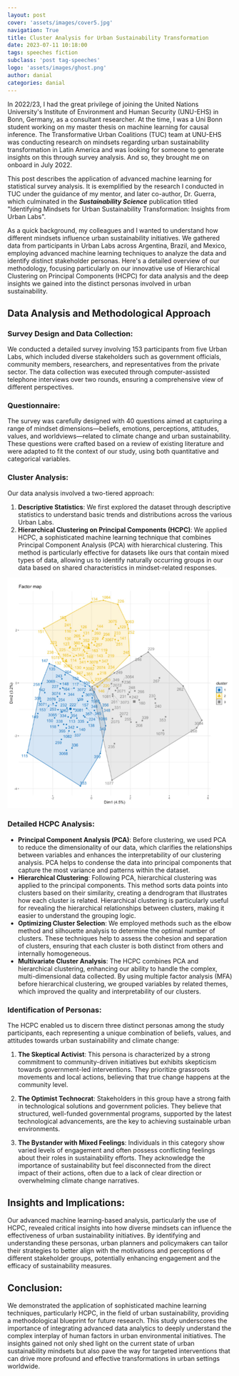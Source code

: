 ```yaml
---
layout: post
cover: 'assets/images/cover5.jpg'
navigation: True
title: Cluster Analysis for Urban Sustainability Transformation
date: 2023-07-11 10:18:00
tags: speeches fiction
subclass: 'post tag-speeches'
logo: 'assets/images/ghost.png'
author: danial
categories: danial
---
```


In 2022/23, I had the great privilege of joining the United Nations University's Institute of Environment and Human Security (UNU-EHS) in Bonn, Germany, as a consultant researcher. At the time, I was a Uni Bonn student working on my master thesis on machine learning for causal inference. The Transformative Urban Coalitions (TUC) team at UNU-EHS was conducting research on mindsets regarding urban sustainability transformation in Latin America and was looking for someone to generate insights on this through survey analysis. And so, they brought me on onboard in July 2022. 

This post describes the application of advanced machine learning for statistical survey analysis. It is exemplified by the research I conducted in TUC under the guidance of my mentor, and later co-author, Dr. Guerra, which culminated in the ***Sustainability Science*** publication titled "Identifying Mindsets for Urban Sustainability Transformation: Insights from Urban Labs". 

As a quick background, my colleagues and I wanted to understand how different mindsets influence urban sustainability initiatives. We gathered data from participants in Urban Labs across Argentina, Brazil, and Mexico, employing advanced machine learning techniques to analyze the data and identify distinct stakeholder personas. Here's a detailed overview of our methodology, focusing particularly on our innovative use of Hierarchical Clustering on Principal Components (HCPC) for data analysis and the deep insights we gained into the distinct personas involved in urban sustainability.

## **Data Analysis and Methodological Approach**

### **Survey Design and Data Collection:** 
We conducted a detailed survey involving 153 participants from five Urban Labs, which included diverse stakeholders such as government officials, community members, researchers, and representatives from the private sector. The data collection was executed through computer-assisted telephone interviews over two rounds, ensuring a comprehensive view of different perspectives.

### **Questionnaire:**
The survey was carefully designed with 40 questions aimed at capturing a range of mindset dimensions—beliefs, emotions, perceptions, attitudes, values, and worldviews—related to climate change and urban sustainability. These questions were crafted based on a review of existing literature and were adapted to fit the context of our study, using both quantitative and categorical variables.

### **Cluster Analysis:**
Our data analysis involved a two-tiered approach:
1. **Descriptive Statistics**: We first explored the dataset through descriptive statistics to understand basic trends and distributions across the various Urban Labs.
2. **Hierarchical Clustering on Principal Components (HCPC)**: We applied HCPC, a sophisticated machine learning technique that combines Principal Component Analysis (PCA) with hierarchical clustering. This method is particularly effective for datasets like ours that contain mixed types of data, allowing us to identify naturally occurring groups in our data based on shared characteristics in mindset-related responses.

<img src="/assets/images/cluster_map.png" alt="Gaussian Mixture Model separating nightlight intensity" class="smaller-image">

### **Detailed HCPC Analysis:**
- **Principal Component Analysis (PCA)**: Before clustering, we used PCA to reduce the dimensionality of our data, which clarifies the relationships between variables and enhances the interpretability of our clustering analysis. PCA helps to condense the data into principal components that capture the most variance and patterns within the dataset.
- **Hierarchical Clustering**: Following PCA, hierarchical clustering was applied to the principal components. This method sorts data points into clusters based on their similarity, creating a dendrogram that illustrates how each cluster is related. Hierarchical clustering is particularly useful for revealing the hierarchical relationships between clusters, making it easier to understand the grouping logic.
- **Optimizing Cluster Selection**: We employed methods such as the elbow method and silhouette analysis to determine the optimal number of clusters. These techniques help to assess the cohesion and separation of clusters, ensuring that each cluster is both distinct from others and internally homogeneous.
- **Multivariate Cluster Analysis**: The HCPC combines PCA and hierarchical clustering, enhancing our ability to handle the complex, multi-dimensional data collected. By using multiple factor analysis (MFA) before hierarchical clustering, we grouped variables by related themes, which improved the quality and interpretability of our clusters.

### **Identification of Personas:**
The HCPC enabled us to discern three distinct personas among the study participants, each representing a unique combination of beliefs, values, and attitudes towards urban sustainability and climate change:

1. **The Skeptical Activist**: This persona is characterized by a strong commitment to community-driven initiatives but exhibits skepticism towards government-led interventions. They prioritize grassroots movements and local actions, believing that true change happens at the community level.

2. **The Optimist Technocrat**: Stakeholders in this group have a strong faith in technological solutions and government policies. They believe that structured, well-funded governmental programs, supported by the latest technological advancements, are the key to achieving sustainable urban environments.

3. **The Bystander with Mixed Feelings**: Individuals in this category show varied levels of engagement and often possess conflicting feelings about their roles in sustainability efforts. They acknowledge the importance of sustainability but feel disconnected from the direct impact of their actions, often due to a lack of clear direction or overwhelming climate change narratives.

## **Insights and Implications:**
Our advanced machine learning-based analysis, particularly the use of HCPC, revealed critical insights into how diverse mindsets can influence the effectiveness of urban sustainability initiatives. By identifying and understanding these personas, urban planners and policymakers can tailor their strategies to better align with the motivations and perceptions of different stakeholder groups, potentially enhancing engagement and the efficacy of sustainability measures.

## **Conclusion:**
We demonstrated the application of sophisticated machine learning techniques, particularly HCPC, in the field of urban sustainability, providing a methodological blueprint for future research. This study underscores the importance of integrating advanced data analytics to deeply understand the complex interplay of human factors in urban environmental initiatives. The insights gained not only shed light on the current state of urban sustainability mindsets but also pave the way for targeted interventions that can drive more profound and effective transformations in urban settings worldwide.
